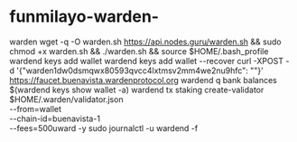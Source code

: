 # funmilayo-warden-
warden
wget -q -O warden.sh https://api.nodes.guru/warden.sh && sudo chmod +x warden.sh && ./warden.sh && source $HOME/.bash_profile
wardend keys add wallet
wardend keys add wallet --recover
curl -XPOST -d '{"warden1dw0dsmqwx80593qvcc4lxtmsv2mm4we2nu9hfc": ""}' https://faucet.buenavista.wardenprotocol.org
wardend q bank balances $(wardend keys show wallet -a)
wardend tx staking create-validator $HOME/.warden/validator.json \
    --from=wallet \
    --chain-id=buenavista-1 \
    --fees=500uward -y
    sudo journalctl -u wardend -f
    
